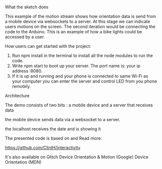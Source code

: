 What the sketch does

This example of the motion stream shows how orientation data is send from a mobile device via websockets to a server. At this stage we can indicate users motions on the screen. The second iteration would be connecting the code to the Arduino. This is an example of how a bike lights could be accessed by a user.

How users can get started with the project:

1. Run npm install in the terminal to install all the node modules to run the code.
2. Write npm start to boot up your server. The port name is: your ip address :8080.
3. If it is up and running and your phone is connected to same Wi-Fi as your computer you can enter the server and control LED from you phone remotely.



Architecture

The demo consists of two bits : a mobile device and a server that receives data

the mobile device sends data via a websocket to a server.

the localhost receives the date and is showing it

The presented code is based on and Read more:

https://github.com/ClintH/interactivity

It's also available on Glitch
Device Orientation & Motion (Google)
Device Orientation (MDN)